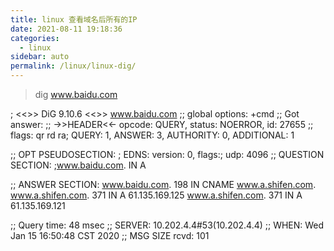 ```yaml
---
title: linux 查看域名后所有的IP
date: 2021-08-11 19:18:36
categories: 
  - linux
sidebar: auto
permalink: /linux/linux-dig/
---
```



> dig www.baidu.com



; <<>> DiG 9.10.6 <<>> www.baidu.com
;; global options: +cmd
;; Got answer:
;; ->>HEADER<<- opcode: QUERY, status: NOERROR, id: 27655
;; flags: qr rd ra; QUERY: 1, ANSWER: 3, AUTHORITY: 0, ADDITIONAL: 1

;; OPT PSEUDOSECTION:
; EDNS: version: 0, flags:; udp: 4096
;; QUESTION SECTION:
;www.baidu.com.			IN	A

;; ANSWER SECTION:
www.baidu.com.		198	IN	CNAME	www.a.shifen.com.
www.a.shifen.com.	371	IN	A	61.135.169.125
www.a.shifen.com.	371	IN	A	61.135.169.121

;; Query time: 48 msec
;; SERVER: 10.202.4.4#53(10.202.4.4)
;; WHEN: Wed Jan 15 16:50:48 CST 2020
;; MSG SIZE  rcvd: 101

